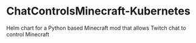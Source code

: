 # ChatControlsMinecraft-Kubernetes
Helm chart for a Python based Minecraft mod that allows Twitch chat to control Minecraft
